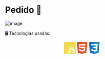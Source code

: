 # Pedido 💍

![image](https://github.com/victoriaflb/Pedido/assets/122183830/9adb6b19-0318-4705-93d3-0accf2711822)



🖥 Tecnologias usadas:
<div style="display:flex; justify-content: center; align-items: center" height="30" width="40"><br>
 <img alt="javascript" height="40" src="https://raw.githubusercontent.com/devicons/devicon/master/icons/javascript/javascript-plain.svg">
   <img alt="html5" height="40"  src="https://raw.githubusercontent.com/devicons/devicon/master/icons/html5/html5-original.svg">
   <img alt="css"   height="40" src="https://raw.githubusercontent.com/devicons/devicon/master/icons/css3/css3-original.svg">
</div>
